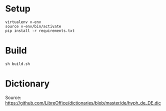 # Setup
```
virtualenv v-env
source v-env/bin/activate
pip install -r requirements.txt
```

# Build
```
sh build.sh
```

# Dictionary
Source: https://github.com/LibreOffice/dictionaries/blob/master/de/hyph_de_DE.dic

